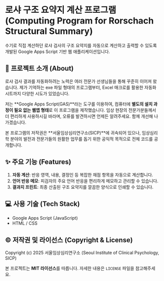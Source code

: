 # 로샤 구조 요약지 계산 프로그램 (Computing Program for Rorschach Structural Summary)

수기로 직접 계산하던 로샤 검사의 구조 요약지를 자동으로 계산하고 출력할 수 있도록 개발된 Google Apps Script 기반 웹 애플리케이션입니다.

## 📖 프로젝트 소개 (About)

로샤 검사 결과를 자동화하려는 노력은 여러 전문가 선생님들을 통해 꾸준히 이어져 왔습니다. 제가 기억하는 exe 파일 형태의 프로그램부터, Excel 매크로를 활용한 자동화 시트까지 다양한 시도가 있었습니다.

저는 **Google Apps Script(GAS)**라는 도구를 이용하여, 컴퓨터에 **별도의 설치 과정이 필요 없는 웹앱 형태**로 이 프로그램을 제작했습니다. 임상 현장의 전문가분들께서 더 편리하게 사용하시길 바라며, 오류를 발견하시면 언제든 알려주세요. 함께 개선해 나가겠습니다.

본 프로그램의 저작권은 **서울임상심리연구소(SICP)**에 귀속되어 있으나, 임상심리학 분야의 발전과 전문가들의 원활한 업무를 돕기 위한 공익적 목적으로 전체 코드를 공개합니다.

## ✨ 주요 기능 (Features)

1.  **자동 계산**: 반응 영역, 내용, 결정인 등 복잡한 채점 항목을 자동으로 계산합니다.
2.  **언어 반응 메모**: 피검자의 주요 언어 반응을 편리하게 메모하고 관리할 수 있습니다.
3.  **결과지 프린트**: 최종 산출된 구조 요약지를 깔끔한 양식으로 인쇄할 수 있습니다.

## 💻 사용 기술 (Tech Stack)

- Google Apps Script (JavaScript)
- HTML / CSS

## ©️ 저작권 및 라이선스 (Copyright & License)

Copyright (c) 2025 서울임상심리연구소 (Seoul Institute of Clinical Psychology, SICP)

본 프로젝트는 **MIT 라이선스**를 따릅니다. 자세한 내용은 `LICENSE` 파일을 참고해주세요.
